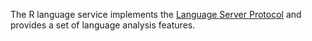 The R language service implements the [Language Server Protocol](https://microsoft.github.io/language-server-protocol/specifications/specification-current/) and provides a set of language analysis features.